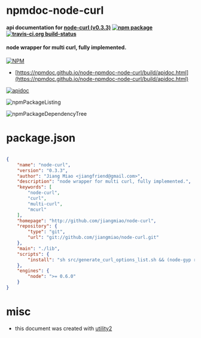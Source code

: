 # npmdoc-node-curl

#### api documentation for  [node-curl (v0.3.3)](http://github.com/jiangmiao/node-curl)  [![npm package](https://img.shields.io/npm/v/npmdoc-node-curl.svg?style=flat-square)](https://www.npmjs.org/package/npmdoc-node-curl) [![travis-ci.org build-status](https://api.travis-ci.org/npmdoc/node-npmdoc-node-curl.svg)](https://travis-ci.org/npmdoc/node-npmdoc-node-curl)

#### node wrapper for multi curl, fully implemented.

[![NPM](https://nodei.co/npm/node-curl.png?downloads=true&downloadRank=true&stars=true)](https://www.npmjs.com/package/node-curl)

- [https://npmdoc.github.io/node-npmdoc-node-curl/build/apidoc.html](https://npmdoc.github.io/node-npmdoc-node-curl/build/apidoc.html)

[![apidoc](https://npmdoc.github.io/node-npmdoc-node-curl/build/screenCapture.buildCi.browser.%252Ftmp%252Fbuild%252Fapidoc.html.png)](https://npmdoc.github.io/node-npmdoc-node-curl/build/apidoc.html)

![npmPackageListing](https://npmdoc.github.io/node-npmdoc-node-curl/build/screenCapture.npmPackageListing.svg)

![npmPackageDependencyTree](https://npmdoc.github.io/node-npmdoc-node-curl/build/screenCapture.npmPackageDependencyTree.svg)



# package.json

```json

{
    "name": "node-curl",
    "version": "0.3.3",
    "author": "Jiang Miao <jiangfriend@gmail.com>",
    "description": "node wrapper for multi curl, fully implemented.",
    "keywords": [
        "node-curl",
        "curl",
        "multi-curl",
        "mcurl"
    ],
    "homepage": "http://github.com/jiangmiao/node-curl",
    "repository": {
        "type": "git",
        "url": "git://github.com/jiangmiao/node-curl.git"
    },
    "main": "./lib",
    "scripts": {
        "install": "sh src/generate_curl_options_list.sh && (node-gyp rebuild || node-waf configure build)"
    },
    "engines": {
        "node": ">= 0.6.0"
    }
}
```



# misc
- this document was created with [utility2](https://github.com/kaizhu256/node-utility2)
